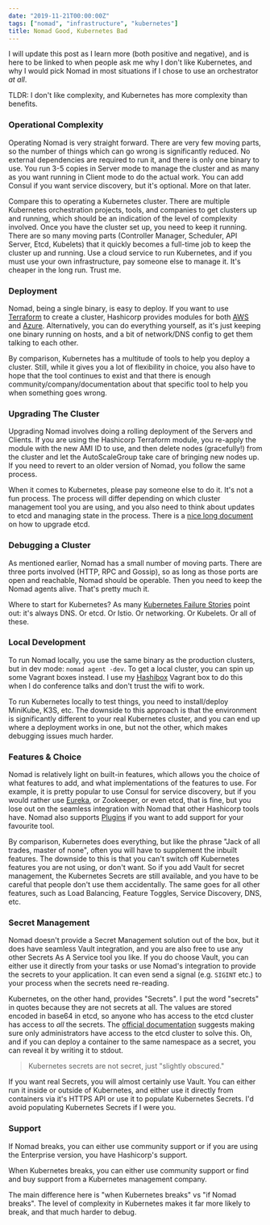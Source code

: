 ```yaml
---
date: "2019-11-21T00:00:00Z"
tags: ["nomad", "infrastructure", "kubernetes"]
title: Nomad Good, Kubernetes Bad
---
```


I will update this post as I learn more (both positive and negative), and is here to be linked to when people ask me why I don't like Kubernetes, and why I would pick Nomad in most situations if I chose to use an orchestrator *at all*.

TLDR: I don't like complexity, and Kubernetes has more complexity than benefits.

### Operational Complexity

Operating Nomad is very straight forward.  There are very few moving parts, so the number of things which can go wrong is significantly reduced.  No external dependencies are required to run it, and there is only one binary to use.  You run 3-5 copies in Server mode to manage the cluster and as many as you want running in Client mode to do the actual work.  You can add Consul if you want service discovery, but it's optional.  More on that later.

Compare this to operating a Kubernetes cluster.  There are multiple Kubernetes orchestration projects, tools, and companies to get clusters up and running, which should be an indication of the level of complexity involved.  Once you have the cluster set up, you need to keep it running.  There are so many moving parts (Controller Manager, Scheduler, API Server, Etcd, Kubelets) that it quickly becomes a full-time job to keep the cluster up and running.  Use a cloud service to run Kubernetes, and if you must use your own infrastructure, pay someone else to manage it.  It's cheaper in the long run. Trust me.

### Deployment

Nomad, being a single binary, is easy to deploy.  If you want to use [Terraform](https://www.terraform.io/) to create a cluster, Hashicorp provides modules for both [AWS](https://github.com/hashicorp/terraform-aws-nomad) and [Azure](https://github.com/hashicorp/terraform-azurerm-nomad).  Alternatively, you can do everything yourself, as it's just keeping one binary running on hosts, and a bit of network/DNS config to get them talking to each other.

By comparison, Kubernetes has a multitude of tools to help you deploy a cluster. Still, while it gives you a lot of flexibility in choice, you also have to hope that the tool continues to exist and that there is enough community/company/documentation about that specific tool to help you when something goes wrong.

### Upgrading The Cluster

Upgrading Nomad involves doing a rolling deployment of the Servers and Clients.  If you are using the Hashicorp Terraform module, you re-apply the module with the new AMI ID to use, and then delete nodes (gracefully!) from the cluster and let the AutoScaleGroup take care of bringing new nodes up.  If you need to revert to an older version of Nomad, you follow the same process.

When it comes to Kubernetes, please pay someone else to do it.  It's not a fun process.  The process will differ depending on which cluster management tool you are using, and you also need to think about updates to etcd and managing state in the process.  There is a [nice long document](https://kubernetes.io/docs/tasks/administer-cluster/configure-upgrade-etcd/) on how to upgrade etcd.

### Debugging a Cluster

As mentioned earlier, Nomad has a small number of moving parts.  There are three ports involved (HTTP, RPC and Gossip), so as long as those ports are open and reachable, Nomad should be operable.  Then you need to keep the Nomad agents alive.  That's pretty much it.

Where to start for Kubernetes? As many [Kubernetes Failure Stories](https://github.com/hjacobs/kubernetes-failure-stories) point out: it's always DNS. Or etcd. Or Istio. Or networking. Or Kubelets. Or all of these.

### Local Development

To run Nomad locally, you use the same binary as the production clusters, but in dev mode: `nomad agent -dev`.  To get a local cluster, you can spin up some Vagrant boxes instead.  I use my [Hashibox](https://github.com/pondidum/hashibox) Vagrant box to do this when I do conference talks and don't trust the wifi to work.

To run Kubernetes locally to test things, you need to install/deploy MiniKube, K3S, etc.  The downside to this approach is that the environment is significantly different to your real Kubernetes cluster, and you can end up where a deployment works in one, but not the other, which makes debugging issues much harder.

### Features & Choice

Nomad is relatively light on built-in features, which allows you the choice of what features to add, and what implementations of the features to use.  For example, it is pretty popular to use Consul for service discovery, but if you would rather use [Eureka](https://github.com/Netflix/eureka), or Zookeeper, or even etcd, that is fine, but you lose out on the seamless integration with Nomad that other Hashicorp tools have.  Nomad also supports [Plugins](https://www.nomadproject.io/docs/internals/plugins/index.html) if you want to add support for your favourite tool.

By comparison, Kubernetes does everything, but like the phrase "Jack of all trades, master of none", often you will have to supplement the inbuilt features.  The downside to this is that you can't switch off Kubernetes features you are not using, or don't want.  So if you add Vault for secret management, the Kubernetes Secrets are still available, and you have to be careful that people don't use them accidentally.  The same goes for all other features, such as Load Balancing, Feature Toggles, Service Discovery, DNS, etc.

### Secret Management

Nomad doesn't provide a Secret Management solution out of the box, but it does have seamless Vault integration, and you are also free to use any other Secrets As A Service tool you like.  If you do choose Vault, you can either use it directly from your tasks or use Nomad's integration to provide the secrets to your application.  It can even send a signal (e.g. `SIGINT` etc.) to your process when the secrets need re-reading.

Kubernetes, on the other hand, provides "Secrets".  I put the word "secrets" in quotes because they are not secrets at all. The values are stored encoded in base64 in etcd, so anyone who has access to the etcd cluster has access to *all* the secrets.  The [official documentation](https://kubernetes.io/docs/concepts/configuration/secret/#risks) suggests making sure only administrators have access to the etcd cluster to solve this.  Oh, and if you can deploy a container to the same namespace as a secret, you can reveal it by writing it to stdout.

> Kubernetes secrets are not secret, just "slightly obscured."

If you want real Secrets, you will almost certainly use Vault.  You can either run it inside or outside of Kubernetes, and either use it directly from containers via it's HTTPS API or use it to populate Kubernetes Secrets.  I'd avoid populating Kubernetes Secrets if I were you.

### Support

If Nomad breaks, you can either use community support or if you are using the Enterprise version, you have Hashicorp's support.

When Kubernetes breaks, you can either use community support or find and buy support from a Kubernetes management company.

The main difference here is "when Kubernetes breaks" vs "if Nomad breaks".  The level of complexity in Kubernetes makes it far more likely to break, and that much harder to debug.
